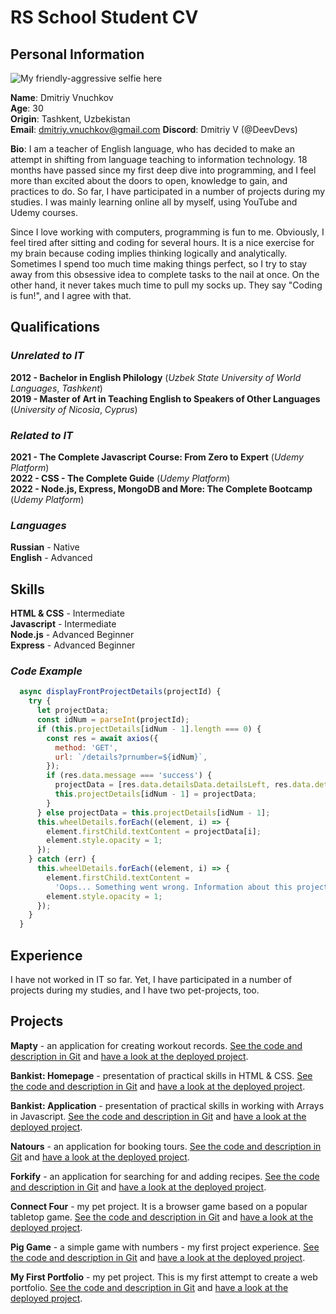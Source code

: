 # RS School Student CV

## Personal Information

![My friendly-aggressive selfie here](https://i.ibb.co/S550HNx/20201220-171407.jpg)

**Name**: Dmitriy Vnuchkov  
**Age**: 30  
**Origin**: Tashkent, Uzbekistan  
**Email**: dmitriy.vnuchkov@gmail.com
**Discord**: Dmitriy V (@DeevDevs)

**Bio**: I am a teacher of English language, who has decided to make an attempt in shifting from language teaching to information technology. 18 months have passed since my first deep dive into programming, and I feel more than excited about the doors to open, knowledge to gain, and practices to do. So far, I have participated in a number of projects during my studies. I was mainly learning online all by myself, using YouTube and Udemy courses.

Since I love working with computers, programming is fun to me. Obviously, I feel tired after sitting and coding for several hours. It is a nice exercise for my brain because coding implies thinking logically and analytically. Sometimes I spend too much time making things perfect, so I try to stay away from this obsessive idea to complete tasks to the nail at once. On the other hand, it never takes much time to pull my socks up. They say "Coding is fun!", and I agree with that.

## Qualifications

### _Unrelated to IT_

**2012 - Bachelor in English Philology** (_Uzbek State University of World Languages_, _Tashkent_)  
**2019 - Master of Art in Teaching English to Speakers of Other Languages** (_University of Nicosia_, _Cyprus_)

### _Related to IT_

**2021 - The Complete Javascript Course: From Zero to Expert** (_Udemy Platform_)  
**2022 - CSS - The Complete Guide** (_Udemy Platform_)  
**2022 - Node.js, Express, MongoDB and More: The Complete Bootcamp** (_Udemy Platform_)

### _Languages_

**Russian** - Native  
**English** - Advanced

## Skills

**HTML & CSS** - Intermediate  
**Javascript** - Intermediate  
**Node.js** - Advanced Beginner  
**Express** - Advanced Beginner

### _Code Example_

```javascript
  async displayFrontProjectDetails(projectId) {
    try {
      let projectData;
      const idNum = parseInt(projectId);
      if (this.projectDetails[idNum - 1].length === 0) {
        const res = await axios({
          method: 'GET',
          url: `/details?prnumber=${idNum}`,
        });
        if (res.data.message === 'success') {
          projectData = [res.data.detailsData.detailsLeft, res.data.detailsData.detailsRight];
          this.projectDetails[idNum - 1] = projectData;
        }
      } else projectData = this.projectDetails[idNum - 1];
      this.wheelDetails.forEach((element, i) => {
        element.firstChild.textContent = projectData[i];
        element.style.opacity = 1;
      });
    } catch (err) {
      this.wheelDetails.forEach((element, i) => {
        element.firstChild.textContent =
          'Oops... Something went wrong. Information about this project is not accessible at the moment. Please, try again later.';
        element.style.opacity = 1;
      });
    }
  }
```

## Experience

I have not worked in IT so far. Yet, I have participated in a number of projects during my studies, and I have two pet-projects, too.

## Projects

**Mapty** - an application for creating workout records. [See the code and description in Git](https://github.com/DeevDevs/dd-mapty-app) and [have a look at the deployed project](https://deevdevs-mapty-app.netlify.app/).

**Bankist: Homepage** - presentation of practical skills in HTML & CSS. [See the code and description in Git](https://github.com/DeevDevs/dd-bankist-homepage) and [have a look at the deployed project](https://deevdevs-bankist-homepage.netlify.app/).

**Bankist: Application** - presentation of practical skills in working with Arrays in Javascript. [See the code and description in Git](https://github.com/DeevDevs/dd-bankist-app) and [have a look at the deployed project](https://deevdevs-bankist-app.netlify.app/).

**Natours** - an application for booking tours. [See the code and description in Git](https://github.com/DeevDevs/dd-natours) and [have a look at the deployed project](https://deevdevs-natours.herokuapp.com/).

**Forkify** - an application for searching for and adding recipes. [See the code and description in Git](https://github.com/DeevDevs/dd-forkify-app) and [have a look at the deployed project](https://deevdevs-forkify-app.netlify.app/).

**Connect Four** - my pet project. It is a browser game based on a popular tabletop game. [See the code and description in Git](https://github.com/DeevDevs/dd-connect-four) and [have a look at the deployed project](https://deevdevs-connect-four.netlify.app/).

**Pig Game** - a simple game with numbers - my first project experience. [See the code and description in Git](https://github.com/DeevDevs/dd-pig-game) and [have a look at the deployed project](https://deevdevs-pig-game.netlify.app/).

**My First Portfolio** - my pet project. This is my first attempt to create a web portfolio. [See the code and description in Git](https://github.com/DeevDevs/dd-my-portfolio) and [have a look at the deployed project](https://deevdevs-my-portfolio.herokuapp.com/).

